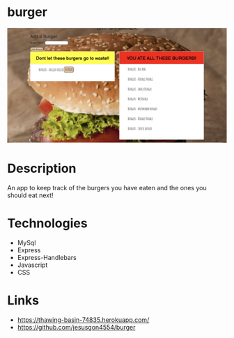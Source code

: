 # burger
![app](public/img/burgerapp.png)
# Description
An app to keep track of the burgers you have eaten and the ones you should eat next!

# Technologies

* MySql
* Express
* Express-Handlebars
* Javascript
* CSS


# Links
* https://thawing-basin-74835.herokuapp.com/
* https://github.com/jesusgon4554/burger
